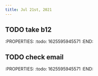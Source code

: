 ```yaml
---
title: Jul 21st, 2021
---
```


## TODO take b12
:PROPERTIES:
:todo: 1625595945571
:END:
## TODO check email
:PROPERTIES:
:todo: 1625595945571
:END:
